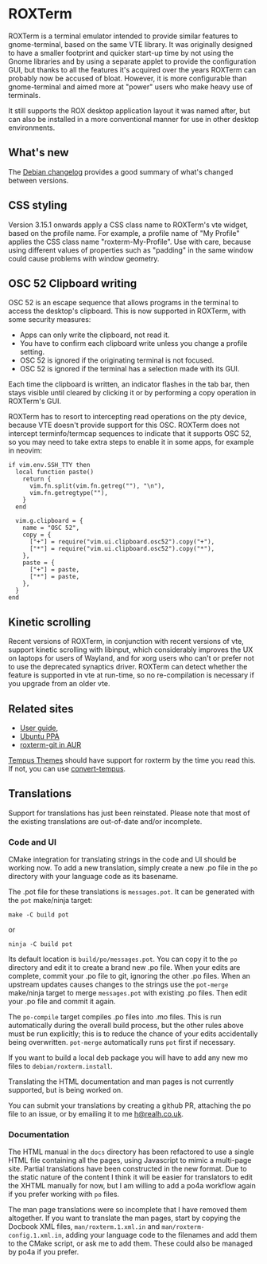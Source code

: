 # ROXTerm

ROXTerm is a terminal emulator intended to provide similar features to
gnome-terminal, based on the same VTE library. It was originally designed to
have a smaller footprint and quicker start-up time by not using the Gnome
libraries and by using a separate applet to provide the configuration GUI, but
thanks to all the features it's acquired over the years ROXTerm can probably
now be accused of bloat. However, it is more configurable than gnome-terminal
and aimed more at "power" users who make heavy use of terminals.

It still supports the ROX desktop application layout it was named after, but
can also be installed in a more conventional manner for use in other desktop
environments.

## What's new

The [Debian changelog](./debian/changelog) provides a good summary of what's
changed between versions.

## CSS styling

Version 3.15.1 onwards apply a CSS class name to ROXTerm's vte widget, based on
the profile name. For example, a profile name of "My Profile" applies the CSS
class name "roxterm-My-Profile". Use with care, because using different values
of properties such as "padding" in the same window could cause problems with
window geometry.

## OSC 52 Clipboard writing

OSC 52 is an escape sequence that allows programs in the terminal to access
the desktop's clipboard. This is now supported in ROXTerm, with some
security measures:

* Apps can only write the clipboard, not read it.
* You have to confirm each clipboard write unless you change a profile
  setting.
* OSC 52 is ignored if the originating terminal is not focused.
* OSC 52 is ignored if the terminal has a selection made with its GUI.

Each time the clipboard is written, an indicator flashes in the tab bar, then
stays visible until cleared by clicking it or by performing a copy operation
in ROXTerm's GUI.

ROXTerm has to resort to intercepting read operations on the pty device,
because VTE doesn't provide support for this OSC. ROXTerm does not intercept
terminfo/termcap sequences to indicate that it supports OSC 52, so you may need
to take extra steps to enable it in some apps, for example in neovim:

```
if vim.env.SSH_TTY then
  local function paste()
    return {
      vim.fn.split(vim.fn.getreg(""), "\n"),
      vim.fn.getregtype(""),
    }
  end

  vim.g.clipboard = {
    name = "OSC 52",
    copy = {
      ["+"] = require("vim.ui.clipboard.osc52").copy("+"),
      ["*"] = require("vim.ui.clipboard.osc52").copy("*"),
    },
    paste = {
      ["+"] = paste,
      ["*"] = paste,
    },
  }
end
```

## Kinetic scrolling

Recent versions of ROXTerm, in conjunction with recent versions of vte, support
kinetic scrolling with libinput, which considerably improves the UX on laptops
for users of Wayland, and for xorg users who can't or prefer not to use the
deprecated synaptics driver. ROXTerm can detect whether the feature is
supported in vte at run-time, so no re-compilation is necessary if you upgrade
from an older vte.

## Related sites

* [User guide](https://realh.github.io/roxterm),
* [Ubuntu PPA](https://launchpad.net/~h-realh/+archive/ubuntu/roxterm)
* [roxterm-git in AUR](https://aur.archlinux.org/packages/roxterm-git/)

[Tempus Themes](https://gitlab.com/protesilaos/tempus-themes) should have
support for roxterm by the time you read this. If not, you can use
[convert-tempus](https://gitlab.com/realh69/convert-tempus).

## Translations

Support for translations has just been reinstated. Please note that
most of the existing translations are out-of-date and/or incomplete.

### Code and UI

CMake integration for translating strings in the code and UI should be working
now. To add a new translation, simply create a new .po file in the `po`
directory with your language code as its basename.

The .pot file for these translations is `messages.pot`. It can be
generated with the `pot` make/ninja target:

```
make -C build pot
```
or
```
ninja -C build pot
```

Its default location is `build/po/messages.pot`. You can copy it to the `po`
directory and edit it to create a brand new .po file. When your edits are
complete, commit your .po file to git, ignoring the other .po files. When an
upstream updates causes changes to the strings use the `pot-merge` make/ninja
target to merge `messages.pot` with existing .po files. Then edit your .po file
and commit it again.

The `po-compile` target compiles .po files into .mo files. This is run
automatically during the overall build process, but the other rules above must
be run explicitly; this is to reduce the chance of your edits accidentally
being overwritten. `pot-merge` automatically runs `pot` first if necessary.

If you want to build a local deb package you will have to add any new mo files
to `debian/roxterm.install`.

Translating the HTML documentation and man pages is not currently supported,
but is being worked on.

You can submit your translations by creating a github PR, attaching the po file
to an issue, or by emailing it to me <h@realh.co.uk>.

### Documentation

The HTML manual in the `docs` directory has been refactored to use a single
HTML file containing all the pages, using Javascript to mimic a multi-page
site. Partial translations have been constructed in the new format. Due to the
static nature of the content I think it will be easier for translators to edit
the XHTML manually for now, but I am willing to add a po4a workflow again if you
prefer working with `po` files.

The man page translations were so incomplete that I have removed them
altogether. If you want to translate the man pages, start by copying the
Docbook XML files, `man/roxterm.1.xml.in` and `man/roxterm-config.1.xml.in`,
adding your language code to the filenames and add them to the CMake script, or
ask me to add them. These could also be managed by po4a if you prefer.
